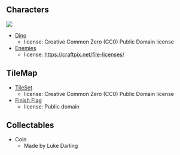 
## Characters
![](https://github.com/bjucps209/spring2021-team3/blob/main/DinoAdventure-Game/src/assets/images/player/player-standing-right-1.png)
* [Dino](https://www.gameart2d.com/free-dino-sprites.html)
    * license: Creative Common Zero (CC0) Public Domain license
* [Enemies](https://craftpix.net/freebies/free-golem-tiny-style-2d-character-sprites/)
    * license: https://craftpix.net/file-licenses/

## TileMap
* [TileSet](https://www.gameart2d.com/free-platformer-game-tileset.html)
    * license: Creative Common Zero (CC0) Public Domain license
* [Finish Flag](https://publicdomainvectors.org/en/free-clipart/Racing-Flag-vector-graphics/20204.html)
    * license: Public domain

## Collectables
* Coin
    * Made by Luke Darling
    
